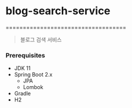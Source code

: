 # blog-search-service
===================================
> 블로그 검색 서비스


### Prerequisites   
- JDK 11   
- Spring Boot 2.x
    - JPA   
    - Lombok
- Gradle   
- H2  
